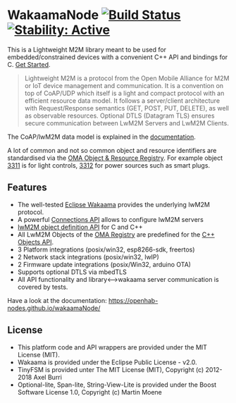 # WakaamaNode [![Build Status](https://travis-ci.org/Openhab-Nodes/wakaamaNode.svg?branch=master)](https://travis-ci.org/Openhab-Nodes/wakaamaNode) [![Stability: Active](https://masterminds.github.io/stability/active.svg)](https://masterminds.github.io/stability/active.html)

This is a Lightweight M2M library meant to be used for embedded/constrained devices with a convenient C++ API and bindings for C.
[Get Started](https://openhab-nodes.github.io/wakaamaNode/).

> Lightweight M2M is a protocol from the Open Mobile Alliance for M2M or IoT device management and communication.
It is a convention on top of CoAP/UDP which itself is a light and compact protocol with an efficient resource data model.
It follows a server/client architecture with Request/Response semantics (GET, POST, PUT, DELETE), as well as observable resources.
Optional DTLS (Datagram TLS) ensures secure communication between LwM2M Servers and LwM2M Clients.

The CoAP/lwM2M data model is explained in the [documentation](https://openhab-nodes.github.io/wakaamaNode/api/about/).

A lot of common and not so common object and resource identifiers are standardised via the [OMA Object & Resource Registry](http://www.openmobilealliance.org/wp/OMNA/LwM2M/LwM2MRegistry.html). For example object [3311](http://www.openmobilealliance.org/tech/profiles/lwm2m/3311.xml) is for light controls, [3312](http://www.openmobilealliance.org/tech/profiles/lwm2m/3312.xml) for power sources such as smart plugs.

## Features
* The well-tested [Eclipse Wakaama](https://github.com/eclipse/wakaama) provides the underlying lwM2M protocol.
* A powerful [Connections API](https://openhab-nodes.github.io/wakaamaNode/api/connection-api/) allows to configure lwM2M servers
* [lwM2M object definition API](https://openhab-nodes.github.io/wakaamaNode/api/objects-custom/) for C and C++
* All LwM2M Objects of the [OMA Registry](http://www.openmobilealliance.org/wp/OMNA/LwM2M/LwM2MRegistry.html) are predefined for the [C++ Objects API](https://openhab-nodes.github.io/wakaamaNode/api/objects-registry/).
* 3 Platform integrations (posix/win32, esp8266-sdk, freertos)
* 2 Network stack integrations (posix/win32, lwIP)
* 2 Firmware update integrations (posix/Win32, arduino OTA)
* Supports optional DTLS via mbedTLS
* All API functionality and library<-->wakaama server communication is covered by tests.

Have a look at the documentation: https://openhab-nodes.github.io/wakaamaNode/

## License

* This platform code and API wrappers are provided under the MIT License (MIT).
* Wakaama is provided under the Eclipse Public License - v2.0.
* TinyFSM is provided unter The MIT License (MIT), Copyright (c) 2012-2018 Axel Burri
* Optional-lite, Span-lite, String-View-Lite is provided under the Boost Software License 1.0, Copyright (c) Martin Moene
